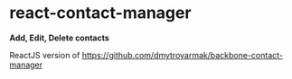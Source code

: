 # react-contact-manager

**Add, Edit, Delete contacts**

ReactJS version of https://github.com/dmytroyarmak/backbone-contact-manager

